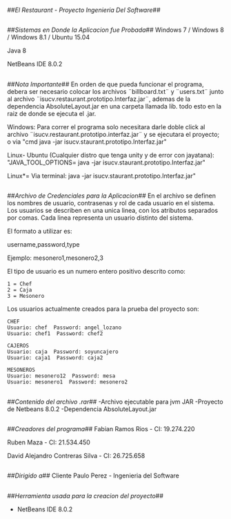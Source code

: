 ##*El Restaurant - Proyecto Ingenieria Del Software*##

##
##*Sistemas en Donde la Aplicacion fue Probada*##
Windows 7 / Windows 8 / Windows 8.1 / Ubuntu 15.04

Java 8

NetBeans IDE 8.0.2


##
##*Nota Importante*##
En orden de que pueda funcionar el programa, debera ser necesario colocar los archivos ¨billboard.txt¨ y ¨users.txt¨ junto al archivo ¨isucv.restaurant.prototipo.Interfaz.jar¨, ademas de la dependencia AbsoluteLayout.jar en una carpeta llamada lib. todo esto en la raiz de donde se ejecuta el .jar.

Windows: Para correr el programa solo necesitara darle doble click al archivo ¨isucv.restaurant.prototipo.interfaz.jar¨ y se ejecutara el proyecto; o via "cmd java -jar isucv.staurant.prototipo.Interfaz.jar"

Linux- Ubuntu (Cualquier distro que tenga unity y de error con jayatana): "JAVA_TOOL_OPTIONS= java -jar isucv.staurant.prototipo.Interfaz.jar"

Linux*= Via terminal: java -jar isucv.staurant.prototipo.Interfaz.jar"

##
##*Archivo de Credenciales para la Aplicacion*##
En el archivo se definen los nombres de usuario, contrasenas y rol de cada usuario en el sistema.
Los usuarios se describen en una unica linea, con los atributos separados por comas.
Cada linea representa un usuario distinto del sistema.

El formato a utilizar es:


username,password,type

Ejemplo: mesonero1,mesonero2,3


El tipo de usuario es un numero entero positivo descrito como:

	1 = Chef
	2 = Caja
	3 = Mesonero

Los usuarios actualmente creados para la prueba del proyecto son:

	CHEF
	Usuario: chef  Password: angel_lozano
	Usuario: chef1  Password: chef2

	CAJEROS
	Usuario: caja  Password: soyuncajero
	Usuario: caja1  Password: caja2

	MESONEROS
	Usuario: mesonero12  Password: mesa
	Usuario: mesonero1  Password: mesonero2

##
##*Contenido del archivo .rar*##
-Archivo ejecutable para jvm JAR
-Proyecto de Netbeans 8.0.2
-Dependencia AbsoluteLayout.jar


##
##*Creadores del programa*##
Fabian Ramos Rios - CI: 19.274.220


Ruben Maza - CI: 21.534.450


David Alejandro Contreras Silva - CI: 26.725.658
##
##*Dirigido a*##
Cliente Paulo Perez - Ingenieria del Software

##
##*Herramienta usada para la creacion del proyecto*##
- NetBeans IDE 8.0.2
